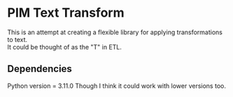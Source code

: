 # PIM Text Transform

This is an attempt at creating a flexible library for applying transformations to text.  
It could be thought of as the "T" in ETL.

## Dependencies

Python version = 3.11.0
Though I think it could work with lower versions too.
